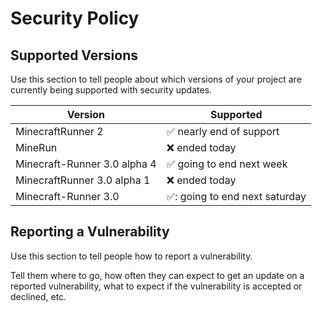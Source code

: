 # Security Policy

## Supported Versions

Use this section to tell people about which versions of your project are
currently being supported with security updates.

| Version | Supported          |
| ------- | ------------------ |
| MinecraftRunner 2   | :white_check_mark: nearly end of support |
| MineRun   | :x: ended today               |
| Minecraft-Runner 3.0 alpha 4   | :white_check_mark: going to end next week|
| MinecraftRunner 3.0 alpha 1| :x:      ended today          |
|Minecraft-Runner 3.0|  ✅: going to end next saturday| 
## Reporting a Vulnerability

Use this section to tell people how to report a vulnerability.

Tell them where to go, how often they can expect to get an update on a
reported vulnerability, what to expect if the vulnerability is accepted or
declined, etc.
